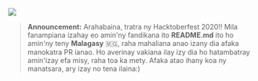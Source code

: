 <img height=auto width=auto src="https://github.com/Mahalinoro/Hackotberfest-PyladiesTNR-2020/blob/main/public/main.png">

> **Announcement:** Arahabaina, tratra ny Hacktoberfest 2020!! Mila fanampiana izahay eo amin'ny fandikana ito **README.md** ito ho amin'ny teny **Malagasy** :madagascar:, raha mahaliana anao izany dia afaka manokatra PR ianao. Ho averinay vakiana ilay izy dia ho hatambatray amin'izay efa misy, raha toa ka mety. Afaka atao ihany koa ny manatsara, ary izay no tena ilaina:)
